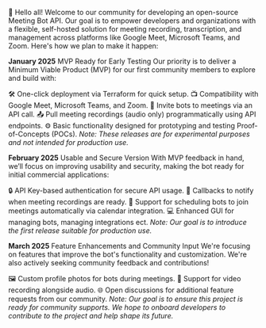 👋 Hello all! Welcome to our community for developing an open-source Meeting Bot API. Our goal is to empower developers and organizations with a flexible, self-hosted solution for meeting recording, transcription, and management across platforms like Google Meet, Microsoft Teams, and Zoom. Here's how we plan to make it happen:

**January 2025** MVP Ready for Early Testing
Our priority is to deliver a Minimum Viable Product (MVP) for our first community members to explore and build with:

🛠️ One-click deployment via Terraform for quick setup.
📺 Compatibility with Google Meet, Microsoft Teams, and Zoom.
🤖 Invite bots to meetings via an API call.
📤 Pull meeting recordings (audio only) programmatically using API endpoints.
⚙️ Basic functionality designed for prototyping and testing Proof-of-Concepts (POCs).
*Note: These releases are for experimental purposes and not intended for production use.*

**February 2025** Usable and Secure Version
With MVP feedback in hand, we’ll focus on improving usability and security, making the bot ready for initial commercial applications:

🔒 API Key-based authentication for secure API usage.
🔄 Callbacks to notify when meeting recordings are ready.
📅 Support for scheduling bots to join meetings automatically via calendar integration.
💻 Enhanced GUI for managing bots, managing integrations ect.
*Note: Our goal is to introduce the first release suitable for production use.*

**March 2025** Feature Enhancements and Community Input
We're focusing on features that improve the bot's functionality and customization. We're also actively seeking community feedback and contributions!

🖼️ Custom profile photos for bots during meetings.
🎥 Support for video recording alongside audio.
🌐 Open discussions for additional feature requests from our community.
*Note: Our goal is to ensure this project is ready for community supports. We hope to onboard developers to contribute to the project and help shape its future.*